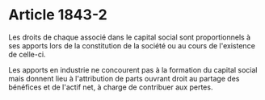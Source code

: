 # Article 1843-2

Les droits de chaque associé dans le capital social sont proportionnels à ses apports lors de la constitution de la société ou au cours de l'existence de celle-ci.

Les apports en industrie ne concourent pas à la formation du capital social mais donnent lieu à l'attribution de parts ouvrant droit au partage des bénéfices et de l'actif net, à charge de contribuer aux pertes.

